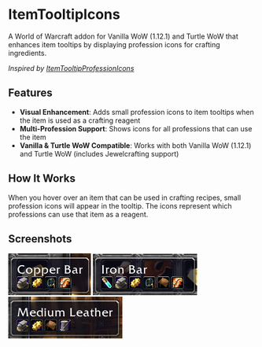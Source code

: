 # ItemTooltipIcons

A World of Warcraft addon for Vanilla WoW (1.12.1) and Turtle WoW that enhances item tooltips by displaying profession icons for crafting ingredients.

*Inspired by [ItemTooltipProfessionIcons](https://www.curseforge.com/wow/addons/itemtooltipprofessionicons)*

## Features

- **Visual Enhancement**: Adds small profession icons to item tooltips when the item is used as a crafting reagent
- **Multi-Profession Support**: Shows icons for all professions that can use the item
- **Vanilla & Turtle WoW Compatible**: Works with both Vanilla WoW (1.12.1) and Turtle WoW (includes Jewelcrafting support)

## How It Works

When you hover over an item that can be used in crafting recipes, small profession icons will appear in the tooltip. The icons represent which professions can use that item as a reagent.

## Screenshots

![Copper Bar Tooltip](screenshots/copper.jpg)
![Iron Bar Tooltip](screenshots/iron.jpg)
![Heavy Leather Tooltip](screenshots/leather.jpg)
